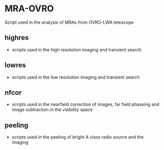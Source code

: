 # MRA-OVRO
Script used in the analysis of MRAs from OVRO-LWA telescope

## highres
- scripts used in the high resolution imaging and transient search
## lowres
- scripts used in the low resolution imaging and transient search
## nfcor
- scripts used in the nearfield correction of images, far field phaseing and  image subtraction in the visibility space
## peeling
- scripts used in the peeling of bright A class radio source and the imaging

